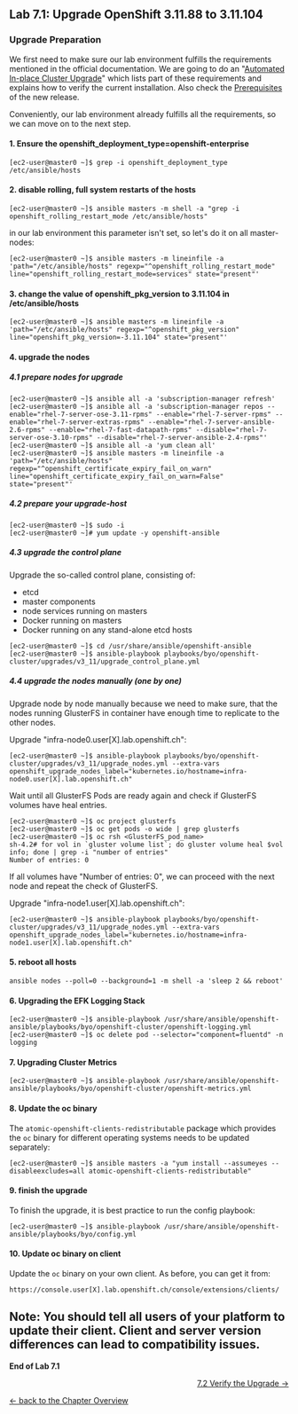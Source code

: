## Lab 7.1: Upgrade OpenShift 3.11.88 to 3.11.104

### Upgrade Preparation

We first need to make sure our lab environment fulfills the requirements mentioned in the official documentation. We are going to do an "[Automated In-place Cluster Upgrade](https://docs.openshift.com/container-platform/3.11/upgrading/automated_upgrades.html)" which lists part of these requirements and explains how to verify the current installation. Also check the [Prerequisites](https://docs.openshift.com/container-platform/3.11/install/prerequisites.html#install-config-install-prerequisites) of the new release.

Conveniently, our lab environment already fulfills all the requirements, so we can move on to the next step. 

#### 1. Ensure the openshift_deployment_type=openshift-enterprise ####
```
[ec2-user@master0 ~]$ grep -i openshift_deployment_type /etc/ansible/hosts
```

#### 2. disable rolling, full system restarts of the hosts ####
```
[ec2-user@master0 ~]$ ansible masters -m shell -a "grep -i openshift_rolling_restart_mode /etc/ansible/hosts"
```
in our lab environment this parameter isn't set, so let's do it on all master-nodes:
```
[ec2-user@master0 ~]$ ansible masters -m lineinfile -a 'path="/etc/ansible/hosts" regexp="^openshift_rolling_restart_mode" line="openshift_rolling_restart_mode=services" state="present"'
```
#### 3. change the value of openshift_pkg_version to 3.11.104 in /etc/ansible/hosts ####
```
[ec2-user@master0 ~]$ ansible masters -m lineinfile -a 'path="/etc/ansible/hosts" regexp="^openshift_pkg_version" line="openshift_pkg_version=-3.11.104" state="present"'
```
#### 4. upgrade the nodes ####

##### 4.1 prepare nodes for upgrade #####
```
[ec2-user@master0 ~]$ ansible all -a 'subscription-manager refresh'
[ec2-user@master0 ~]$ ansible all -a 'subscription-manager repos --enable="rhel-7-server-ose-3.11-rpms" --enable="rhel-7-server-rpms" --enable="rhel-7-server-extras-rpms" --enable="rhel-7-server-ansible-2.6-rpms" --enable="rhel-7-fast-datapath-rpms" --disable="rhel-7-server-ose-3.10-rpms" --disable="rhel-7-server-ansible-2.4-rpms"' 
[ec2-user@master0 ~]$ ansible all -a 'yum clean all'
[ec2-user@master0 ~]$ ansible masters -m lineinfile -a 'path="/etc/ansible/hosts" regexp="^openshift_certificate_expiry_fail_on_warn" line="openshift_certificate_expiry_fail_on_warn=False" state="present"'
```
##### 4.2 prepare your upgrade-host #####
```
[ec2-user@master0 ~]$ sudo -i
[ec2-user@master0 ~]# yum update -y openshift-ansible
```

##### 4.3 upgrade the control plane #####

Upgrade the so-called control plane, consisting of:

- etcd
- master components
- node services running on masters
- Docker running on masters
- Docker running on any stand-alone etcd hosts

```
[ec2-user@master0 ~]$ cd /usr/share/ansible/openshift-ansible
[ec2-user@master0 ~]$ ansible-playbook playbooks/byo/openshift-cluster/upgrades/v3_11/upgrade_control_plane.yml
```

##### 4.4 upgrade the nodes manually (one by one) #####

Upgrade node by node manually because we need to make sure, that the nodes running GlusterFS in container have enough time to replicate to the other nodes. 

Upgrade "infra-node0.user[X].lab.openshift.ch":
```
[ec2-user@master0 ~]$ ansible-playbook playbooks/byo/openshift-cluster/upgrades/v3_11/upgrade_nodes.yml --extra-vars openshift_upgrade_nodes_label="kubernetes.io/hostname=infra-node0.user[X].lab.openshift.ch"
```
Wait until all GlusterFS Pods are ready again and check if GlusterFS volumes have heal entries.
```
[ec2-user@master0 ~]$ oc project glusterfs
[ec2-user@master0 ~]$ oc get pods -o wide | grep glusterfs
[ec2-user@master0 ~]$ oc rsh <GlusterFS_pod_name>
sh-4.2# for vol in `gluster volume list`; do gluster volume heal $vol info; done | grep -i "number of entries"
Number of entries: 0
```
If all volumes have "Number of entries: 0", we can proceed with the next node and repeat the check of GlusterFS.

Upgrade "infra-node1.user[X].lab.openshift.ch":
```
[ec2-user@master0 ~]$ ansible-playbook playbooks/byo/openshift-cluster/upgrades/v3_11/upgrade_nodes.yml --extra-vars openshift_upgrade_nodes_label="kubernetes.io/hostname=infra-node1.user[X].lab.openshift.ch"
```

#### 5. reboot all hosts ####
```
ansible nodes --poll=0 --background=1 -m shell -a 'sleep 2 && reboot'
```

#### 6. Upgrading the EFK Logging Stack ####
```
[ec2-user@master0 ~]$ ansible-playbook /usr/share/ansible/openshift-ansible/playbooks/byo/openshift-cluster/openshift-logging.yml
[ec2-user@master0 ~]$ oc delete pod --selector="component=fluentd" -n logging
```

#### 7. Upgrading Cluster Metrics ####
```
[ec2-user@master0 ~]$ ansible-playbook /usr/share/ansible/openshift-ansible/playbooks/byo/openshift-cluster/openshift-metrics.yml
```

#### 8. Update the oc binary ####
The `atomic-openshift-clients-redistributable` package which provides the `oc` binary for different operating systems needs to be updated separately:
```
[ec2-user@master0 ~]$ ansible masters -a "yum install --assumeyes --disableexcludes=all atomic-openshift-clients-redistributable"
```

#### 9. finish the upgrade ####
To finish the upgrade, it is best practice to run the config playbook:
```
[ec2-user@master0 ~]$ ansible-playbook /usr/share/ansible/openshift-ansible/playbooks/byo/config.yml
```

#### 10. Update oc binary on client ####
Update the `oc` binary on your own client. As before, you can get it from:
```
https://console.user[X].lab.openshift.ch/console/extensions/clients/
```

**Note:** You should tell all users of your platform to update their client. Client and server version differences can lead to compatibility issues.
---

**End of Lab 7.1**

<p width="100px" align="right"><a href="72_upgrade_verification.md">7.2 Verify the Upgrade →</a></p>

[← back to the Chapter Overview](70_upgrade.md)
